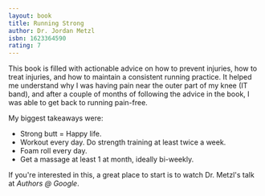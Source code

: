 ```yaml
---
layout: book
title: Running Strong
author: Dr. Jordan Metzl
isbn: 1623364590
rating: 7
---
```


This book is filled with actionable advice on how to prevent injuries, how
to treat injuries, and how to maintain a consistent running practice.
It helped me understand why I was having pain near the outer part of my knee
(IT band), and after a couple of months of following the advice in the book,
I was able to get back to running pain-free.

My biggest takeaways were:

- Strong butt = Happy life.
- Workout every day. Do strength training at least twice a week.
- Foam roll every day.
- Get a massage at least 1 at month, ideally bi-weekly.

If you're interested in this,
a great place to start is to watch Dr. Metzl's talk at _Authors @ Google_.
